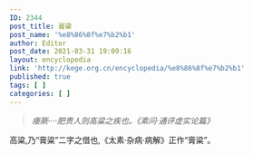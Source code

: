 ```yaml
---
ID: 2344
post_title: 膏粱
post_name: '%e8%86%8f%e7%b2%b1'
author: Editor
post_date: 2021-03-31 19:09:16
layout: encyclopedia
link: 'http://kege.org.cn/encyclopedia/%e8%86%8f%e7%b2%b1'
published: true
tags: [ ]
categories: [ ]
---
```

<blockquote><em>痿厥····肥贵人则高粱之疾也。《素问·通评虚实论篇》</em></blockquote>
高粱,乃“膏粱”二字之借也,《太素·杂病·病解》正作“膏粱”。